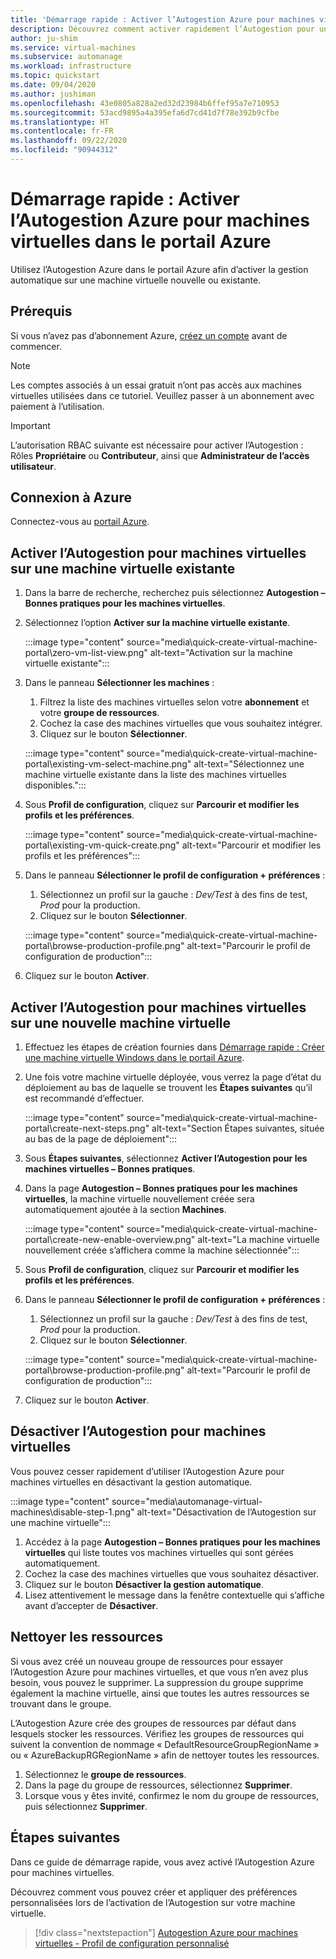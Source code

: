 ```yaml
---
title: 'Démarrage rapide : Activer l’Autogestion Azure pour machines virtuelles dans le portail Azure'
description: Découvrez comment activer rapidement l’Autogestion pour une machine virtuelle nouvelle ou existante dans le portail Azure.
author: ju-shim
ms.service: virtual-machines
ms.subservice: automanage
ms.workload: infrastructure
ms.topic: quickstart
ms.date: 09/04/2020
ms.author: jushiman
ms.openlocfilehash: 43e0805a828a2ed32d23984b6ffef95a7e710953
ms.sourcegitcommit: 53acd9895a4a395efa6d7cd41d7f78e392b9cfbe
ms.translationtype: HT
ms.contentlocale: fr-FR
ms.lasthandoff: 09/22/2020
ms.locfileid: "90944312"
---
```

# <a name="quickstart-enable-azure-automanage-for-virtual-machines-in-the-azure-portal"></a>Démarrage rapide : Activer l’Autogestion Azure pour machines virtuelles dans le portail Azure

Utilisez l’Autogestion Azure dans le portail Azure afin d’activer la gestion automatique sur une machine virtuelle nouvelle ou existante.


## <a name="prerequisites"></a>Prérequis

Si vous n’avez pas d’abonnement Azure, [créez un compte](https://azure.microsoft.com/pricing/purchase-options/pay-as-you-go/) avant de commencer.

> [!NOTE]
> Les comptes associés à un essai gratuit n’ont pas accès aux machines virtuelles utilisées dans ce tutoriel. Veuillez passer à un abonnement avec paiement à l’utilisation.

> [!IMPORTANT]
> L’autorisation RBAC suivante est nécessaire pour activer l’Autogestion : Rôles **Propriétaire** ou **Contributeur**, ainsi que **Administrateur de l’accès utilisateur**.


## <a name="sign-in-to-azure"></a>Connexion à Azure

Connectez-vous au [portail Azure](https://portal.azure.com/).


## <a name="enable-automanage-for-vms-on-an-existing-vm"></a>Activer l’Autogestion pour machines virtuelles sur une machine virtuelle existante

1. Dans la barre de recherche, recherchez puis sélectionnez **Autogestion – Bonnes pratiques pour les machines virtuelles**.

2. Sélectionnez l’option **Activer sur la machine virtuelle existante**.

    :::image type="content" source="media\quick-create-virtual-machine-portal\zero-vm-list-view.png" alt-text="Activation sur la machine virtuelle existante":::

3. Dans le panneau **Sélectionner les machines** :
    1. Filtrez la liste des machines virtuelles selon votre **abonnement** et votre **groupe de ressources**.
    1. Cochez la case des machines virtuelles que vous souhaitez intégrer.
    1. Cliquez sur le bouton **Sélectionner**.

    :::image type="content" source="media\quick-create-virtual-machine-portal\existing-vm-select-machine.png" alt-text="Sélectionnez une machine virtuelle existante dans la liste des machines virtuelles disponibles.":::

4. Sous **Profil de configuration**, cliquez sur **Parcourir et modifier les profils et les préférences**.

    :::image type="content" source="media\quick-create-virtual-machine-portal\existing-vm-quick-create.png" alt-text="Parcourir et modifier les profils et les préférences":::

5. Dans le panneau **Sélectionner le profil de configuration + préférences** :
    1. Sélectionnez un profil sur la gauche : *Dev/Test* à des fins de test, *Prod* pour la production.
    1. Cliquez sur le bouton **Sélectionner**.

    :::image type="content" source="media\quick-create-virtual-machine-portal\browse-production-profile.png" alt-text="Parcourir le profil de configuration de production":::

6. Cliquez sur le bouton **Activer**.


## <a name="enable-automanage-for-vms-on-a-new-vm"></a>Activer l’Autogestion pour machines virtuelles sur une nouvelle machine virtuelle

1. Effectuez les étapes de création fournies dans [Démarrage rapide : Créer une machine virtuelle Windows dans le portail Azure](..\virtual-machines\windows\quick-create-portal.md).

2. Une fois votre machine virtuelle déployée, vous verrez la page d’état du déploiement au bas de laquelle se trouvent les **Étapes suivantes** qu’il est recommandé d’effectuer.

    :::image type="content" source="media\quick-create-virtual-machine-portal\create-next-steps.png" alt-text="Section Étapes suivantes, située au bas de la page de déploiement":::

3. Sous **Étapes suivantes**, sélectionnez **Activer l’Autogestion pour les machines virtuelles – Bonnes pratiques**.

4. Dans la page **Autogestion – Bonnes pratiques pour les machines virtuelles**, la machine virtuelle nouvellement créée sera automatiquement ajoutée à la section **Machines**.

    :::image type="content" source="media\quick-create-virtual-machine-portal\create-new-enable-overview.png" alt-text="La machine virtuelle nouvellement créée s’affichera comme la machine sélectionnée":::

5. Sous **Profil de configuration**, cliquez sur **Parcourir et modifier les profils et les préférences**.

6. Dans le panneau **Sélectionner le profil de configuration + préférences** :
    1. Sélectionnez un profil sur la gauche : *Dev/Test* à des fins de test, *Prod* pour la production.
    1. Cliquez sur le bouton **Sélectionner**.

    :::image type="content" source="media\quick-create-virtual-machine-portal\browse-production-profile.png" alt-text="Parcourir le profil de configuration de production":::

7. Cliquez sur le bouton **Activer**.


## <a name="disable-automanage-for-vms"></a>Désactiver l’Autogestion pour machines virtuelles

Vous pouvez cesser rapidement d’utiliser l’Autogestion Azure pour machines virtuelles en désactivant la gestion automatique.

:::image type="content" source="media\automanage-virtual-machines\disable-step-1.png" alt-text="Désactivation de l’Autogestion sur une machine virtuelle":::

1. Accédez à la page **Autogestion – Bonnes pratiques pour les machines virtuelles** qui liste toutes vos machines virtuelles qui sont gérées automatiquement.
1. Cochez la case des machines virtuelles que vous souhaitez désactiver.
1. Cliquez sur le bouton **Désactiver la gestion automatique**.
1. Lisez attentivement le message dans la fenêtre contextuelle qui s’affiche avant d’accepter de **Désactiver**.


## <a name="clean-up-resources"></a>Nettoyer les ressources

Si vous avez créé un nouveau groupe de ressources pour essayer l’Autogestion Azure pour machines virtuelles, et que vous n’en avez plus besoin, vous pouvez le supprimer. La suppression du groupe supprime également la machine virtuelle, ainsi que toutes les autres ressources se trouvant dans le groupe.

L’Autogestion Azure crée des groupes de ressources par défaut dans lesquels stocker les ressources. Vérifiez les groupes de ressources qui suivent la convention de nommage « DefaultResourceGroupRegionName » ou « AzureBackupRGRegionName » afin de nettoyer toutes les ressources.

1. Sélectionnez le **groupe de ressources**.
1. Dans la page du groupe de ressources, sélectionnez **Supprimer**.
1. Lorsque vous y êtes invité, confirmez le nom du groupe de ressources, puis sélectionnez **Supprimer**.


## <a name="next-steps"></a>Étapes suivantes

Dans ce guide de démarrage rapide, vous avez activé l’Autogestion Azure pour machines virtuelles. 

Découvrez comment vous pouvez créer et appliquer des préférences personnalisées lors de l’activation de l’Autogestion sur votre machine virtuelle. 

> [!div class="nextstepaction"]
> [Autogestion Azure pour machines virtuelles - Profil de configuration personnalisé](virtual-machines-custom-preferences.md)
